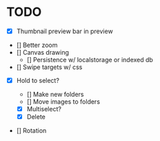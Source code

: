 # TODO

- [x] Thumbnail preview bar in preview
- [] Better zoom
- [] Canvas drawing
  - [] Persistence w/ localstorage or indexed db
- [] Swipe targets w/ css
- [x] Hold to select?

  - [] Make new folders
  - [] Move images to folders
  - [x] Multiselect?
  - [x] Delete

- [] Rotation
